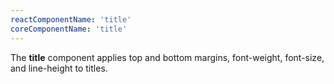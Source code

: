```yaml
---
reactComponentName: 'title'
coreComponentName: 'title'
---
```

The **title** component applies top and bottom margins, font-weight, font-size, and line-height to titles.
